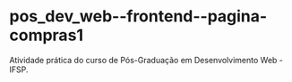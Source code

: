 # pos_dev_web--frontend--pagina-compras1
Atividade prática do curso de Pós-Graduação em Desenvolvimento Web - IFSP.
